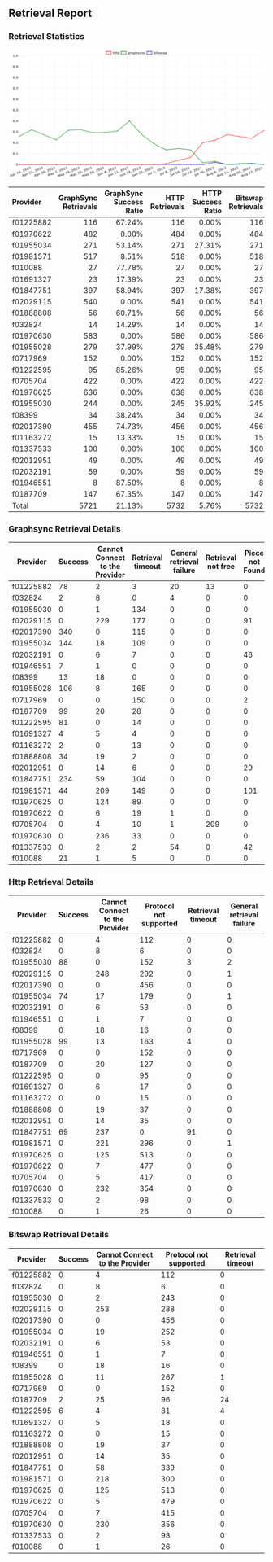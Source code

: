 ## Retrieval Report
### Retrieval Statistics
<img src="https://raw.githubusercontent.com/data-preservation-programs/filplus-checker-assets/main/filecoin-project/filecoin-plus-large-datasets/issues/1605/1693234746732.png"/>

| Provider  | GraphSync Retrievals | GraphSync Success Ratio | HTTP Retrievals | HTTP Success Ratio | Bitswap Retrievals | Bitswap Success Ratio |
| :-------- | -------------------: | ----------------------: | --------------: | -----------------: | -----------------: | --------------------: |
| f01225882 |                  116 |                  67.24% |             116 |              0.00% |                116 |                 0.00% |
| f01970622 |                  482 |                   0.00% |             484 |              0.00% |                484 |                 0.00% |
| f01955034 |                  271 |                  53.14% |             271 |             27.31% |                271 |                 0.00% |
| f01981571 |                  517 |                   8.51% |             518 |              0.00% |                518 |                 0.00% |
| f010088   |                   27 |                  77.78% |              27 |              0.00% |                 27 |                 0.00% |
| f01691327 |                   23 |                  17.39% |              23 |              0.00% |                 23 |                 0.00% |
| f01847751 |                  397 |                  58.94% |             397 |             17.38% |                397 |                 0.00% |
| f02029115 |                  540 |                   0.00% |             541 |              0.00% |                541 |                 0.00% |
| f01888808 |                   56 |                  60.71% |              56 |              0.00% |                 56 |                 0.00% |
| f032824   |                   14 |                  14.29% |              14 |              0.00% |                 14 |                 0.00% |
| f01970630 |                  583 |                   0.00% |             586 |              0.00% |                586 |                 0.00% |
| f01955028 |                  279 |                  37.99% |             279 |             35.48% |                279 |                 0.00% |
| f0717969  |                  152 |                   0.00% |             152 |              0.00% |                152 |                 0.00% |
| f01222595 |                   95 |                  85.26% |              95 |              0.00% |                 95 |                 6.32% |
| f0705704  |                  422 |                   0.00% |             422 |              0.00% |                422 |                 0.00% |
| f01970625 |                  636 |                   0.00% |             638 |              0.00% |                638 |                 0.00% |
| f01955030 |                  244 |                   0.00% |             245 |             35.92% |                245 |                 0.00% |
| f08399    |                   34 |                  38.24% |              34 |              0.00% |                 34 |                 0.00% |
| f02017390 |                  455 |                  74.73% |             456 |              0.00% |                456 |                 0.00% |
| f01163272 |                   15 |                  13.33% |              15 |              0.00% |                 15 |                 0.00% |
| f01337533 |                  100 |                   0.00% |             100 |              0.00% |                100 |                 0.00% |
| f02012951 |                   49 |                   0.00% |              49 |              0.00% |                 49 |                 0.00% |
| f02032191 |                   59 |                   0.00% |              59 |              0.00% |                 59 |                 0.00% |
| f01946551 |                    8 |                  87.50% |               8 |              0.00% |                  8 |                 0.00% |
| f0187709  |                  147 |                  67.35% |             147 |              0.00% |                147 |                 1.36% |
| Total     |                 5721 |                  21.13% |            5732 |              5.76% |               5732 |                 0.14% |

### Graphsync Retrieval Details
| Provider  | Success | Cannot Connect to the Provider | Retrieval timeout | General retrieval failure | Retrieval not free | Piece not Found | Retrieval rejected | Unconfirmed block transfer | Provider not online | Retrieval throttled |
| --------- | ------- | ------------------------------ | ----------------- | ------------------------- | ------------------ | --------------- | ------------------ | -------------------------- | ------------------- | ------------------- |
| f01225882 | 78      | 2                              | 3                 | 20                        | 13                 | 0               | 0                  | 0                          | 0                   | 0                   |
| f032824   | 2       | 8                              | 0                 | 4                         | 0                  | 0               | 0                  | 0                          | 0                   | 0                   |
| f01955030 | 0       | 1                              | 134               | 0                         | 0                  | 0               | 0                  | 0                          | 109                 | 0                   |
| f02029115 | 0       | 229                            | 177               | 0                         | 0                  | 91              | 0                  | 43                         | 0                   | 0                   |
| f02017390 | 340     | 0                              | 115               | 0                         | 0                  | 0               | 0                  | 0                          | 0                   | 0                   |
| f01955034 | 144     | 18                             | 109               | 0                         | 0                  | 0               | 0                  | 0                          | 0                   | 0                   |
| f02032191 | 0       | 6                              | 7                 | 0                         | 0                  | 46              | 0                  | 0                          | 0                   | 0                   |
| f01946551 | 7       | 1                              | 0                 | 0                         | 0                  | 0               | 0                  | 0                          | 0                   | 0                   |
| f08399    | 13      | 18                             | 0                 | 0                         | 0                  | 0               | 0                  | 0                          | 0                   | 3                   |
| f01955028 | 106     | 8                              | 165               | 0                         | 0                  | 0               | 0                  | 0                          | 0                   | 0                   |
| f0717969  | 0       | 0                              | 150               | 0                         | 0                  | 2               | 0                  | 0                          | 0                   | 0                   |
| f0187709  | 99      | 20                             | 28                | 0                         | 0                  | 0               | 0                  | 0                          | 0                   | 0                   |
| f01222595 | 81      | 0                              | 14                | 0                         | 0                  | 0               | 0                  | 0                          | 0                   | 0                   |
| f01691327 | 4       | 5                              | 4                 | 0                         | 0                  | 0               | 10                 | 0                          | 0                   | 0                   |
| f01163272 | 2       | 0                              | 13                | 0                         | 0                  | 0               | 0                  | 0                          | 0                   | 0                   |
| f01888808 | 34      | 19                             | 2                 | 0                         | 0                  | 0               | 0                  | 1                          | 0                   | 0                   |
| f02012951 | 0       | 14                             | 6                 | 0                         | 0                  | 29              | 0                  | 0                          | 0                   | 0                   |
| f01847751 | 234     | 59                             | 104               | 0                         | 0                  | 0               | 0                  | 0                          | 0                   | 0                   |
| f01981571 | 44      | 209                            | 149               | 0                         | 0                  | 101             | 0                  | 14                         | 0                   | 0                   |
| f01970625 | 0       | 124                            | 89                | 0                         | 0                  | 0               | 0                  | 0                          | 423                 | 0                   |
| f01970622 | 0       | 6                              | 19                | 1                         | 0                  | 0               | 3                  | 47                         | 406                 | 0                   |
| f0705704  | 0       | 4                              | 10                | 1                         | 209                | 0               | 5                  | 46                         | 147                 | 0                   |
| f01970630 | 0       | 236                            | 33                | 0                         | 0                  | 0               | 5                  | 15                         | 294                 | 0                   |
| f01337533 | 0       | 2                              | 2                 | 54                        | 0                  | 42              | 0                  | 0                          | 0                   | 0                   |
| f010088   | 21      | 1                              | 5                 | 0                         | 0                  | 0               | 0                  | 0                          | 0                   | 0                   |

### Http Retrieval Details
| Provider  | Success | Cannot Connect to the Provider | Protocol not supported | Retrieval timeout | General retrieval failure |
| --------- | ------- | ------------------------------ | ---------------------- | ----------------- | ------------------------- |
| f01225882 | 0       | 4                              | 112                    | 0                 | 0                         |
| f032824   | 0       | 8                              | 6                      | 0                 | 0                         |
| f01955030 | 88      | 0                              | 152                    | 3                 | 2                         |
| f02029115 | 0       | 248                            | 292                    | 0                 | 1                         |
| f02017390 | 0       | 0                              | 456                    | 0                 | 0                         |
| f01955034 | 74      | 17                             | 179                    | 0                 | 1                         |
| f02032191 | 0       | 6                              | 53                     | 0                 | 0                         |
| f01946551 | 0       | 1                              | 7                      | 0                 | 0                         |
| f08399    | 0       | 18                             | 16                     | 0                 | 0                         |
| f01955028 | 99      | 13                             | 163                    | 4                 | 0                         |
| f0717969  | 0       | 0                              | 152                    | 0                 | 0                         |
| f0187709  | 0       | 20                             | 127                    | 0                 | 0                         |
| f01222595 | 0       | 0                              | 95                     | 0                 | 0                         |
| f01691327 | 0       | 6                              | 17                     | 0                 | 0                         |
| f01163272 | 0       | 0                              | 15                     | 0                 | 0                         |
| f01888808 | 0       | 19                             | 37                     | 0                 | 0                         |
| f02012951 | 0       | 14                             | 35                     | 0                 | 0                         |
| f01847751 | 69      | 237                            | 0                      | 91                | 0                         |
| f01981571 | 0       | 221                            | 296                    | 0                 | 1                         |
| f01970625 | 0       | 125                            | 513                    | 0                 | 0                         |
| f01970622 | 0       | 7                              | 477                    | 0                 | 0                         |
| f0705704  | 0       | 5                              | 417                    | 0                 | 0                         |
| f01970630 | 0       | 232                            | 354                    | 0                 | 0                         |
| f01337533 | 0       | 2                              | 98                     | 0                 | 0                         |
| f010088   | 0       | 1                              | 26                     | 0                 | 0                         |

### Bitswap Retrieval Details
| Provider  | Success | Cannot Connect to the Provider | Protocol not supported | Retrieval timeout |
| --------- | ------- | ------------------------------ | ---------------------- | ----------------- |
| f01225882 | 0       | 4                              | 112                    | 0                 |
| f032824   | 0       | 8                              | 6                      | 0                 |
| f01955030 | 0       | 2                              | 243                    | 0                 |
| f02029115 | 0       | 253                            | 288                    | 0                 |
| f02017390 | 0       | 0                              | 456                    | 0                 |
| f01955034 | 0       | 19                             | 252                    | 0                 |
| f02032191 | 0       | 6                              | 53                     | 0                 |
| f01946551 | 0       | 1                              | 7                      | 0                 |
| f08399    | 0       | 18                             | 16                     | 0                 |
| f01955028 | 0       | 11                             | 267                    | 1                 |
| f0717969  | 0       | 0                              | 152                    | 0                 |
| f0187709  | 2       | 25                             | 96                     | 24                |
| f01222595 | 6       | 4                              | 81                     | 4                 |
| f01691327 | 0       | 5                              | 18                     | 0                 |
| f01163272 | 0       | 0                              | 15                     | 0                 |
| f01888808 | 0       | 19                             | 37                     | 0                 |
| f02012951 | 0       | 14                             | 35                     | 0                 |
| f01847751 | 0       | 58                             | 339                    | 0                 |
| f01981571 | 0       | 218                            | 300                    | 0                 |
| f01970625 | 0       | 125                            | 513                    | 0                 |
| f01970622 | 0       | 5                              | 479                    | 0                 |
| f0705704  | 0       | 7                              | 415                    | 0                 |
| f01970630 | 0       | 230                            | 356                    | 0                 |
| f01337533 | 0       | 2                              | 98                     | 0                 |
| f010088   | 0       | 1                              | 26                     | 0                 |
